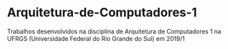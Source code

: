 # Arquitetura-de-Computadores-1

Trabalhos desenvolvidos na disciplina de Arquitetura de Computadores 1 na UFRGS (Universidade Federal do Rio Grande do Sul) em 2019/1
